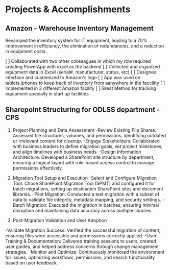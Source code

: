 # Projects & Accomplishments

## Amazon - Warehouse Inventory Management 

Revamped the inventory system for IT equipment, leading to a 70% improvement in efficiency, the elimination of redundancies, and a reduction in equipment costs.

 [ ] Collaborated with two other colleaagues in which my role required creating PowerApp with excel as the backend
 [ ] Collected and organized equipment data in Excel (serial#, manufacturer, status, etc)
 [ ] Designed interface and customized to Amazon's logo
 [ ] App was used on tablets,iphones to keep track of inventory from aanywhere in the faccility
 [ ] Implemented in 3 different Amazon facility
 [ ] Great Method for tracking equipment specially in start up facilities

## Sharepoint Structuring for ODLSS department - CPS

1. Project Planning and Data Assessment
-Review Existing File Shares: Assessed file structures, volumes, and permissions, identifying outdated or irrelevant content for cleanup.
-Engage Stakeholders: Collaborated with business leaders to define migration goals, set project milestones, and align timelines with business needs.
-Design Information Architecture: Developed a SharePoint site structure by department, ensuring a logical layout with role-based access control to manage permissions effectively.

2. Migration Tool Setup and Execution
-Select and Configure Migration Tool: Chose SharePoint Migration Tool (SPMT) and configured it for batch migrations, setting up destination SharePoint sites and document libraries.
-Pilot Migration: Conducted a test migration with a subset of data to validate file integrity, metadata mapping, and security settings.
-Batch Migration: Executed the migration in batches, ensuring minimal disruption and maintaining data accuracy across multiple libraries.

3. Post-Migration Validation and User Adoption
   
-Validate Migration Success: Verified the successful migration of content, ensuring files were accessible and permissions correctly applied.
-User Training & Documentation: Delivered training sessions to users, created user guides, and helped address concerns through change management strategies.
-Monitor and Optimize: Continuously monitored the environment for issues, optimizing workflows, permissions, and search functionality based on user feedback.


